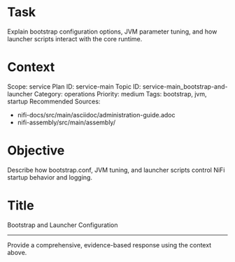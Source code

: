 # Task
Explain bootstrap configuration options, JVM parameter tuning, and how launcher scripts interact with the core runtime.

# Context
Scope: service
Plan ID: service-main
Topic ID: service-main_bootstrap-and-launcher
Category: operations
Priority: medium
Tags: bootstrap, jvm, startup
Recommended Sources:
- nifi-docs/src/main/asciidoc/administration-guide.adoc
- nifi-assembly/src/main/assembly/

# Objective
Describe how bootstrap.conf, JVM tuning, and launcher scripts control NiFi startup behavior and logging.

# Title
Bootstrap and Launcher Configuration

---

Provide a comprehensive, evidence-based response using the context above.
